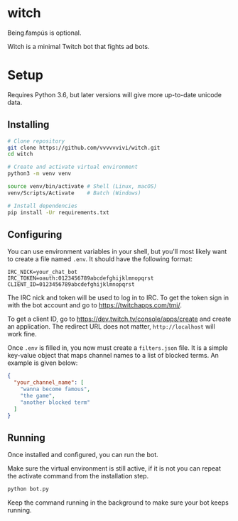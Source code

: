 # witch

Being f̸am̨oús is optional.

Witch is a minimal Twitch bot that fights ad bots.

# Setup

Requires Python 3.6, but later versions will give more up-to-date unicode data.

## Installing

```sh
# Clone repository
git clone https://github.com/vvvvvvivi/witch.git
cd witch

# Create and activate virtual environment
python3 -m venv venv

source venv/bin/activate # Shell (Linux, macOS)
venv/Scripts/Activate    # Batch (Windows)

# Install dependencies
pip install -Ur requirements.txt
```

## Configuring

You can use environment variables in your shell, but you'll most likely want to create a file named `.env`. It should have the following format:

```
IRC_NICK=your_chat_bot
IRC_TOKEN=oauth:0123456789abcdefghijklmnopqrst
CLIENT_ID=0123456789abcdefghijklmnopqrst
```

The IRC nick and token will be used to log in to IRC. To get the token sign in with the bot account and go to <https://twitchapps.com/tmi/>.

To get a client ID, go to <https://dev.twitch.tv/console/apps/create> and create an application. The redirect URL does not matter, `http://localhost` will work fine.

Once `.env` is filled in, you now must create a `filters.json` file. It is a simple key-value object that maps channel names to a list of blocked terms. An example is given below:

```json
{
  "your_channel_name": [
    "wanna become famous",
    "the game",
    "another blocked term"
  ]
}
```

## Running

Once installed and configured, you can run the bot.

Make sure the virtual environment is still active, if it is not you can repeat the activate command from the installation step.

```sh
python bot.py
```

Keep the command running in the background to make sure your bot keeps running.
